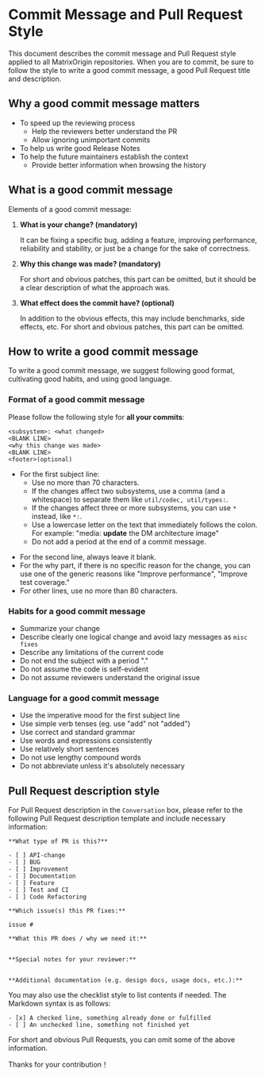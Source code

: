 # Commit Message and Pull Request Style

This document describes the commit message and Pull Request style applied to all MatrixOrigin repositories. When you are to commit, be sure to follow the style to write a good commit message, a good Pull Request title and description.

## Why a good commit message matters

- To speed up the reviewing process
    - Help the reviewers better understand the PR
    - Allow ignoring unimportant commits
- To help us write good Release Notes
- To help the future maintainers establish the context
    - Provide better information when browsing the history

## What is a good commit message

Elements of a good commit message:

1. **What is your change? (mandatory)**

    It can be fixing a specific bug, adding a feature, improving performance, reliability and stability, or just be a change for the sake of correctness.

2. **Why this change was made? (mandatory)**

    For short and obvious patches, this part can be omitted, but it should be a clear description of what the approach was.

3. **What effect does the commit have? (optional)**

    In addition to the obvious effects, this may include benchmarks, side effects, etc. For short and obvious patches, this part can be omitted.

## How to write a good commit message

To write a good commit message, we suggest following good format, cultivating good habits, and using good language.

### Format of a good commit message

Please follow the following style for **all your commits**:

```
<subsystem>: <what changed>
<BLANK LINE>
<why this change was made>
<BLANK LINE>
<footer>(optional)
```

+ For the first subject line:
    - Use no more than 70 characters.
    - If the changes affect two subsystems, use a comma (and a whitespace) to separate them like `util/codec, util/types:`.
    - If the changes affect three or more subsystems, you can use `*` instead, like `*:`.
    - Use a lowercase letter on the text that immediately follows the colon. For example: "media: **update** the DM architecture image"
    - Do not add a period at the end of a commit message.
- For the second line, always leave it blank.
- For the why part, if there is no specific reason for the change, you can use one of the generic reasons like "Improve performance", "Improve test coverage."
- For other lines, use no more than 80 characters.

### Habits for a good commit message

- Summarize your change
- Describe clearly one logical change and avoid lazy messages as `misc fixes`
- Describe any limitations of the current code
- Do not end the subject with a period "."
- Do not assume the code is self-evident
- Do not assume reviewers understand the original issue

### Language for a good commit message

- Use the imperative mood for the first subject line
- Use simple verb tenses (eg. use "add" not "added")
- Use correct and standard grammar
- Use words and expressions consistently
- Use relatively short sentences
- Do not use lengthy compound words
- Do not abbreviate unless it's absolutely necessary


## Pull Request description style

For Pull Request description in the `Conversation` box, please refer to the following Pull Request description template and include necessary information:

```
**What type of PR is this?**

- [ ] API-change
- [ ] BUG
- [ ] Improvement
- [ ] Documentation
- [ ] Feature
- [ ] Test and CI
- [ ] Code Refactoring

**Which issue(s) this PR fixes:**

issue #

**What this PR does / why we need it:**


**Special notes for your reviewer:**


**Additional documentation (e.g. design docs, usage docs, etc.):**

```

You may also use the checklist style to list contents if needed. The Markdown syntax is as follows:

```
- [x] A checked line, something already done or fulfilled
- [ ] An unchecked line, something not finished yet
```

For short and obvious Pull Requests, you can omit some of the above information.

Thanks for your contribution！